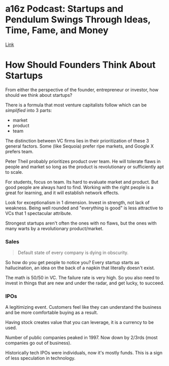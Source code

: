 # a16z Podcast: Startups and Pendulum Swings Through Ideas, Time, Fame, and Money 

[Link][1] 

# How Should Founders Think About Startups 

From either the perspective of the founder, entrepreneur or investor, how should we think about startups? 

There is a formula that most venture capitalists follow which can be *simplified* into 3 parts: 

* market
* product
* team

The distinction between VC firms lies in their prioritization of these 3 general factors.  Some (like Sequoia) prefer ripe markets, and Google X prefers team. 

Peter Theil probably prioritizes product over team.  He will tolerate flaws in people and market so long as the product is revolutionary or sufficiently apt to scale. 

For students, focus on team.  Its hard to evaluate market and product.  But good people are always hard to find.  Working with the right people is a great for learning, and it will establish network effects. 

Look for exceptionalism in 1 dimension.  Invest in strength, not lack of weakness.  Being well rounded and "everything is good" is less attractive to VCs that 1 spectacular attribute. 

Strongest startups aren't often the ones with no flaws, but the ones with many warts by a revolutionary product/market.

### Sales 

> Default state of every company is dying in obscurity.

So how do you get people to notice you?  Every startup starts as hallucination, an idea on the back of a napkin that literally doesn't exist.

The math is 50/50 in VC.  The failure rate is very high.  So you also need to invest in things that are new and under the radar, and get lucky, to succeed. 

### IPOs

A legitimizing event.  Customers feel like they can understand the business and be more comfortable buying as a result.

Having stock creates value that you can leverage, it is a currency to be used.

Number of public companies peaked in 1997.  Now down by 2/3rds (most companies go out of business).

Historically tech IPOs were individuals, now it's mostly funds.  This is a sign of less speculation in technology. 












[1]:http://a16z.com/2016/05/30/as-the-pendulum-swings/